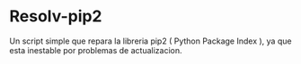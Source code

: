 # Resolv-pip2
Un script simple que repara la libreria pip2 ( Python Package Index ), ya que esta inestable por problemas de actualizacion.
